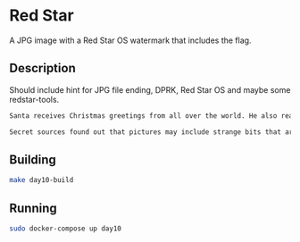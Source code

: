 # Red Star

A JPG image with a Red Star OS watermark that includes the flag.

## Description

Should include hint for JPG file ending, DPRK, Red Star OS and maybe some redstar-tools.

```html
Santa receives Christmas greetings from all over the world. He also reads a lot of blogs about food and, of course, Christmas time. This year he also received greetings from a strange and isolated part of the world, with different standards. A world so strange that JPGs don't end with 0xFFD9... Santa was told there might be hidden secrets in that blog, but who would do something so strange?

Secret sources found out that pictures may include strange bits that are hidden to the casual users. But maybe with the right <a href="https://github.com/takeshixx/redstar-tools">tools</a> you might be able to uncover secrets for Santa?
```

## Building

```bash
make day10-build
```

## Running

```bash
sudo docker-compose up day10
```